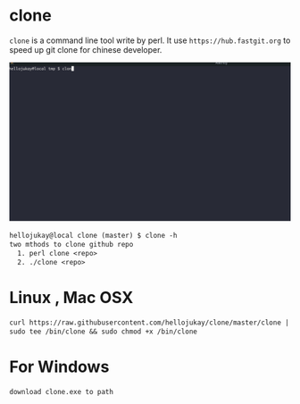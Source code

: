 # clone
`clone` is a command line tool write by perl. It use `https://hub.fastgit.org` to speed up git clone for chinese developer.

![demo](demo.gif)

```shell
hellojukay@local clone (master) $ clone -h
two mthods to clone github repo
  1. perl clone <repo>
  2. ./clone <repo>
```

# Linux , Mac OSX
```shell
curl https://raw.githubusercontent.com/hellojukay/clone/master/clone | sudo tee /bin/clone && sudo chmod +x /bin/clone
```

# For Windows
```bat
download clone.exe to path
```

